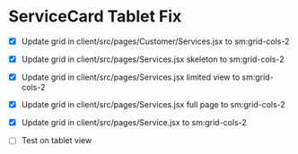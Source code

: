 # ServiceCard Tablet Fix

- [x] Update grid in client/src/pages/Customer/Services.jsx to sm:grid-cols-2

- [x] Update grid in client/src/pages/Services.jsx skeleton to sm:grid-cols-2

- [x] Update grid in client/src/pages/Services.jsx limited view to sm:grid-cols-2

- [x] Update grid in client/src/pages/Services.jsx full page to sm:grid-cols-2

- [x] Update grid in client/src/pages/Service.jsx to sm:grid-cols-2

- [ ] Test on tablet view
